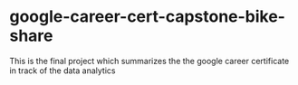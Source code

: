 # google-career-cert-capstone-bike-share
This is the final project which summarizes the the google career certificate in track of the data analytics

